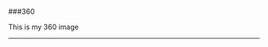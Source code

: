 ###360

This is my 360 image
<script src="//360.vizor.io/scripts/embed.js" data-vizorurl="https://360.vizor.io/embed/v/ax8y" ></script>

***
